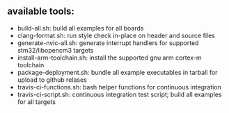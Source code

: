 ## available tools:

- build-all.sh: build all examples for all boards
- clang-format.sh: run style check in-place on header and source files
- generate-nvic-all.sh: generate interrupt handlers for supported stm32/libopencm3 targets
- install-arm-toolchain.sh: install the supported gnu arm cortex-m toolchain
- package-deployment.sh: bundle all example executables in tarball for upload to github relases
- travis-ci-functions.sh: bash helper functions for continuous integration
- travis-ci-script.sh: continuous integration test script; build all examples for all targets
